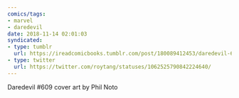 ```yaml
---
comics/tags:
- marvel
- daredevil
date: 2018-11-14 02:01:03
syndicated:
- type: tumblr
  url: https://ireadcomicbooks.tumblr.com/post/180089412453/daredevil-609-cover-art-by-phil-noto
- type: twitter
  url: https://twitter.com/roytang/statuses/1062525790842224640/
---
```


Daredevil #609 cover art by Phil Noto
